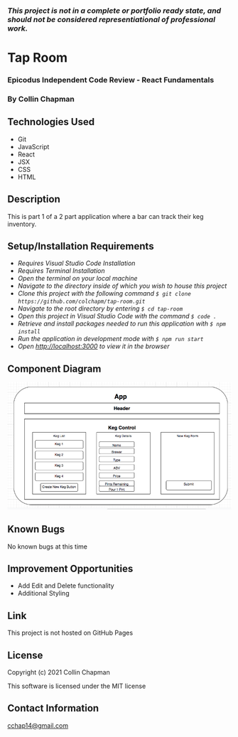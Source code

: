### _This project is not in a complete or portfolio ready state, and should not be considered representiational of professional work._

# Tap Room

### Epicodus Independent Code Review - React Fundamentals

### By Collin Chapman

## Technologies Used

* Git
* JavaScript
* React
* JSX
* CSS
* HTML

## Description

This is part 1 of a 2 part application where a bar can track their keg inventory.


## Setup/Installation Requirements

* _Requires Visual Studio Code Installation_
* _Requires Terminal Installation_
* _Open the terminal on your local machine_
* _Navigate to the directory inside of which you wish to house this project_
* _Clone this project with the following command  `$ git clone https://github.com/colchapm/tap-room.git`_
* _Navigate to the root directory by entering `$ cd tap-room`_
* _Open this project in Visual Studio Code with the command `$ code .`_
* _Retrieve and install packages needed to run this application with `$ npm install`_
* _Run the application in development mode with `$ npm run start`_
* _Open [http://localhost:3000](http://localhost:3000) to view it in the browser_


## Component Diagram

![Image of component tree](./src/img/component-diagram.png)


## Known Bugs

No known bugs at this time

## Improvement Opportunities

* Add Edit and Delete functionality
* Additional Styling

## Link

This project is not hosted on GitHub Pages

## License

Copyright (c) 2021 Collin Chapman

This software is licensed under the MIT license

## Contact Information

cchap14@gmail.com